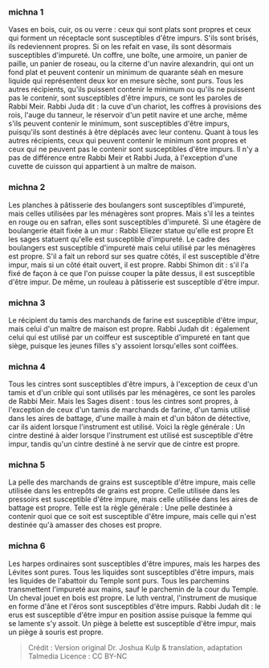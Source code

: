 
### michna 1
Vases en bois, cuir, os ou verre : ceux qui sont plats sont propres et ceux qui forment un réceptacle sont susceptibles d'être impurs. S'ils sont brisés, ils redeviennent propres. Si on les refait en vase, ils sont désormais susceptibles d'impureté. Un coffre, une boîte, une armoire, un panier de paille, un panier de roseau, ou la citerne d'un navire alexandrin, qui ont un fond plat et peuvent contenir un minimum de quarante séah en mesure liquide qui représentent deux kor en mesure sèche, sont purs. Tous les autres récipients, qu'ils puissent contenir le minimum ou qu'ils ne puissent pas le contenir, sont susceptibles d'être impurs, ce sont les paroles de Rabbi Meir. Rabbi Juda dit : la cuve d'un chariot, les coffres à provisions des rois, l'auge du tanneur, le réservoir d'un petit navire et une arche, même s'ils peuvent contenir le minimum, sont susceptibles d'être impurs, puisqu'ils sont destinés à être déplacés avec leur contenu. Quant à tous les autres récipients, ceux qui peuvent contenir le minimum sont propres et ceux qui ne peuvent pas le contenir sont susceptibles d'être impurs. Il n'y a pas de différence entre Rabbi Meir et Rabbi Juda, à l'exception d'une cuvette de cuisson qui appartient à un maître de maison.

### michna 2
Les planches à pâtisserie des boulangers sont susceptibles d'impureté, mais celles utilisées par les ménagères sont propres. Mais s'il les a teintes en rouge ou en safran, elles sont susceptibles d'impureté. Si une étagère de boulangerie était fixée à un mur : Rabbi Eliezer statue qu'elle est propre Et les sages statuent qu'elle est susceptible d'impureté. Le cadre des boulangers est susceptible d'impureté mais celui utilisé par les ménagères est propre. S'il a fait un rebord sur ses quatre côtés, il est susceptible d'être impur, mais si un côté était ouvert, il est propre. Rabbi Shimon dit : s'il l'a fixé de façon à ce que l'on puisse couper la pâte dessus, il est susceptible d'être impur. De même, un rouleau à pâtisserie est susceptible d'être impur.

### michna 3
Le récipient du tamis des marchands de farine est susceptible d'être impur, mais celui d'un maître de maison est propre. Rabbi Judah dit : également celui qui est utilisé par un coiffeur est susceptible d'impureté en tant que siège, puisque les jeunes filles s'y assoient lorsqu'elles sont coiffées.

### michna 4
Tous les cintres sont susceptibles d'être impurs, à l'exception de ceux d'un tamis et d'un crible qui sont utilisés par les ménagères, ce sont les paroles de Rabbi Meir. Mais les Sages disent : tous les cintres sont propres, à l'exception de ceux d'un tamis de marchands de farine, d'un tamis utilisé dans les aires de battage, d'une maille à main et d'un bâton de détective, car ils aident lorsque l'instrument est utilisé. Voici la règle générale : Un cintre destiné à aider lorsque l'instrument est utilisé est susceptible d'être impur, tandis qu'un cintre destiné à ne servir que de cintre est propre.

### michna 5
La pelle des marchands de grains est susceptible d'être impure, mais celle utilisée dans les entrepôts de grains est propre. Celle utilisée dans les pressoirs est susceptible d'être impure, mais celle utilisée dans les aires de battage est propre. Telle est la règle générale : Une pelle destinée à contenir quoi que ce soit est susceptible d'être impure, mais celle qui n'est destinée qu'à amasser des choses est propre.

### michna 6
Les harpes ordinaires sont susceptibles d'être impures, mais les harpes des Lévites sont pures. Tous les liquides sont susceptibles d'être impurs, mais les liquides de l'abattoir du Temple sont purs. Tous les parchemins transmettent l'impureté aux mains, sauf le parchemin de la cour du Temple. Un cheval jouet en bois est propre. Le luth ventral, l'instrument de musique en forme d'âne et l'éros sont susceptibles d'être impurs. Rabbi Judah dit : le erus est susceptible d'être impur en position assise puisque la femme qui se lamente s'y assoit. Un piège à belette est susceptible d'être impur, mais un piège à souris est propre.

>Crédit : Version original Dr. Joshua Kulp & translation, adaptation Talmedia
>Licence : CC BY-NC
